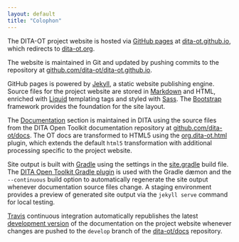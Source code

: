 ```yaml
---
layout: default
title: "Colophon"
---
```


The DITA-OT project website is hosted via [GitHub pages][1] at [dita-ot.github.io][2], which redirects to [dita-ot.org][3]. 

The website is maintained in Git and updated by pushing commits to the repository at [github.com/dita-ot/dita-ot.github.io][4]. 

GitHub pages is powered by [Jekyll][5], a static website publishing engine. Source files for the project website are stored in [Markdown][6] and HTML, enriched with [Liquid][7] templating tags and styled with [Sass][8]. The [Bootstrap][9] framework provides the foundation for the site layout. 

The [Documentation][10] section is maintained in DITA using the source files from the DITA Open Toolkit documentation repository at [github.com/dita-ot/docs][11]. The OT docs are transformed to HTML5 using the [org.dita-ot.html][12] plugin, which extends the default `html5` transformation with additional processing specific to the project website. 

Site output is built with [Gradle][13] using the settings in the [site.gradle][14] build file. The [DITA Open Toolkit Gradle plugin][15] is used with the Gradle dæmon and the `--continuous` build option to automatically regenerate the site output whenever documentation source files change. A staging environment provides a preview of generated site output via the `jekyll serve` command for local testing.  

[Travis][16] continuous integration automatically republishes the latest [development version][10] of the documentation on the project website whenever changes are pushed to the `develop` branch of the [dita-ot/docs][11] repository.

[1]:	https://pages.github.com
[2]:	http://dita-ot.github.io
[3]:	http://www.dita-ot.org
[4]:	https://github.com/dita-ot/dita-ot.github.io
[5]:	http://jekyllrb.com "Jekyll • Simple, blog-aware, static sites"
[6]:	http://daringfireball.net/projects/markdown/
[7]:	https://github.com/Shopify/liquid/wiki
[8]:	http://sass-lang.com "Sass: Syntactically Awesome Style Sheets"
[9]:	http://getbootstrap.com
[10]:	http://www.dita-ot.org/dev/
[11]:	https://github.com/dita-ot/docs
[12]:	https://github.com/dita-ot/org.dita-ot.html
[13]:	http://gradle.org "Gradle | Modern Open-Source Enterprise Build Automation"
[14]:	https://github.com/dita-ot/docs/blob/develop/site.gradle
[15]:	http://eerohele.github.io/dita-ot-gradle/build/
[16]:	https://travis-ci.org
